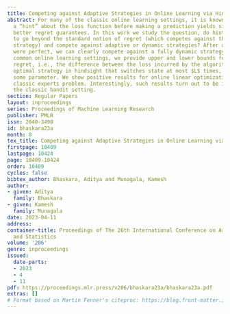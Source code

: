 ```yaml
---
title: Competing against Adaptive Strategies in Online Learning via Hints
abstract: For many of the classic online learning settings, it is known that having
  a “hint” about the loss function before making a prediction yields significantly
  better regret guarantees. In this work we study the question, do hints allow us
  to go beyond the standard notion of regret (which competes against the best fixed
  strategy) and compete against adaptive or dynamic strategies? After all, if hints
  were perfect, we can clearly compete against a fully dynamic strategy. For some
  common online learning settings, we provide upper and lower bounds for the switching
  regret, i.e., the difference between the loss incurred by the algorithm and the
  optimal strategy in hindsight that switches state at most $L$ times, where $L$ is
  some parameter. We show positive results for online linear optimization and the
  classic experts problem. Interestingly, such results turn out to be impossible for
  the classic bandit setting.
section: Regular Papers
layout: inproceedings
series: Proceedings of Machine Learning Research
publisher: PMLR
issn: 2640-3498
id: bhaskara23a
month: 0
tex_title: Competing against Adaptive Strategies in Online Learning via Hints
firstpage: 10409
lastpage: 10424
page: 10409-10424
order: 10409
cycles: false
bibtex_author: Bhaskara, Aditya and Munagala, Kamesh
author:
- given: Aditya
  family: Bhaskara
- given: Kamesh
  family: Munagala
date: 2023-04-11
address:
container-title: Proceedings of The 26th International Conference on Artificial Intelligence
  and Statistics
volume: '206'
genre: inproceedings
issued:
  date-parts:
  - 2023
  - 4
  - 11
pdf: https://proceedings.mlr.press/v206/bhaskara23a/bhaskara23a.pdf
extras: []
# Format based on Martin Fenner's citeproc: https://blog.front-matter.io/posts/citeproc-yaml-for-bibliographies/
---
```


